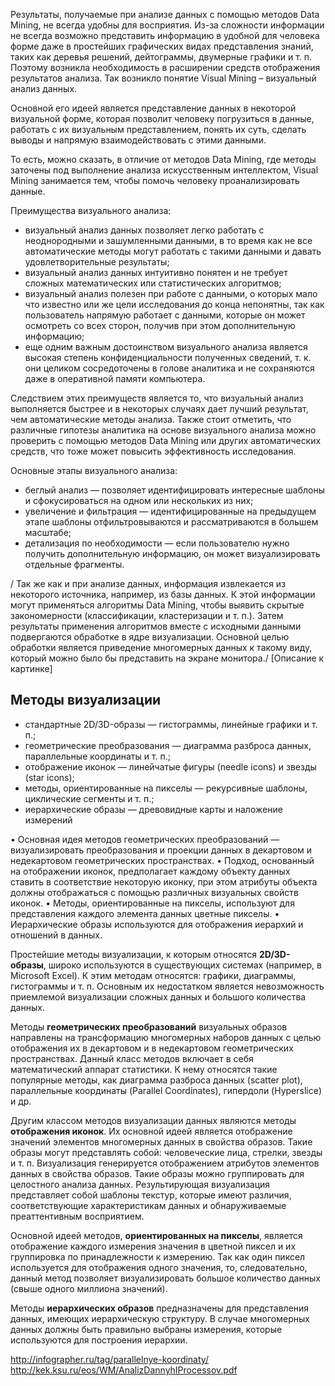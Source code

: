 Результаты, получаемые при анализе данных с помощью методов Data Mining, не всегда удобны для восприятия. Из-за сложности информации не всегда возможно представить информацию в удобной для человека форме даже в простейших графических видах представления знаний, таких как деревья решений, дейтограммы, двумерные графики и т. п. Поэтому возникла необходимость в расширении средств отображения результатов анализа. Так возникло понятие Visual Mining – визуальный анализ данных.

Основной его идеей является представление данных в некоторой визуальной форме, которая позволит человеку погрузиться в данные, работать с их визуальным представлением, понять их суть, сделать выводы и напрямую взаимодействовать с этими данными. 

То есть, можно сказать, в отличие от методов Data Mining, где методы заточены под выполнение анализа искусственным интеллектом, Visual Mining занимается тем, чтобы помочь человеку проанализировать данные. 

Преимущества визуального анализа:
* визуальный анализ данных позволяет легко работать с неоднородными и зашумленными данными, в то время как не все автоматические методы могут работать с такими данными и давать удовлетворительные результаты;
* визуальный анализ данных интуитивно понятен и не требует сложных математических или статистических алгоритмов;
* визуальный анализ полезен при работе с данными, о которых мало что известно или же цели исследования до конца непонятны, так как пользователь напрямую работает с данными, которые он может осмотреть со всех сторон, получив при этом дополнительную информацию;
* еще одним важным достоинством визуального анализа является высокая степень конфиденциальности полученных сведений, т. к. они целиком сосредоточены в голове аналитика и не сохраняются даже в оперативной памяти компьютера.

Следствием этих преимуществ является то, что визуальный анализ выполняется быстрее и в некоторых случаях дает лучший результат, чем автоматические методы анализа. Также стоит отметить, что различные гипотезы аналитика на основе визуального анализа можно проверить с помощью методов Data Mining или других автоматических средств, что тоже может повысить эффективность исследования.

Основные этапы визуального анализа:
* беглый анализ — позволяет идентифицировать интересные шаблоны и сфокусироваться на одном или нескольких из них; 
* увеличение и фильтрация — идентифицированные на предыдущем этапе шаблоны отфильтровываются и рассматриваются в большем масштабе;
* детализация по необходимости — если пользователю нужно получить дополнительную информацию, он может визуализировать отдельные фрагменты.

/ Так же как и при анализе данных, информация извлекается из некоторого источника, например, из базы данных. К этой информации могут применяться алгоритмы Data Mining, чтобы выявить скрытые закономерности (классификации, кластеризации и т. п.). Затем результаты применения алгоритмов вместе с исходными данными подвергаются обработке в ядре визуализации. Основной целью обработки является приведение многомерных данных к такому виду, который можно было бы представить на экране монитора./ [Описание к картинке]
 
## Методы визуализации
*	стандартные 2D/3D-образы — гистограммы, линейные графики и т. п.;
*	геометрические преобразования — диаграмма разброса данных, параллельные координаты и т. п.;
*	отображение иконок — линейчатые фигуры (needle icons) и звезды (star icons); 
*	методы, ориентированные на пикселы — рекурсивные шаблоны, циклические сегменты и т. п.;
*	иерархические образы — древовидные карты и наложение измерений

•	Основная идея методов геометрических преобразований — визуализировать преобразования и проекции данных в декартовом и недекартовом геометрических пространствах.
•	Подход, основанный на отображении иконок, предполагает каждому объекту данных ставить в соответствие некоторую иконку, при этом атрибуты объекта должны отображаться с помощью различных визуальных свойств иконок.
•	Методы, ориентированные на пикселы, используют для представления каждого элемента данных цветные пикселы.
•	Иерархические образы используются для отображения иерархий и отношений в данных.

Простейшие методы визуализации, к которым относятся **2D/3D-образы**, широко используются в существующих системах (например, в Microsoft Excel). К этим методам относятся: графики, диаграммы, гистограммы и т. п. Основным их недостатком является невозможность приемлемой визуализации сложных данных и большого количества данных.

Методы **геометрических преобразований** визуальных образов направлены на трансформацию многомерных наборов данных с целью отображения их в декартовом и в недекартовом геометрических пространствах. Данный класс методов включает в себя математический аппарат статистики. К нему относятся такие популярные методы, как диаграмма разброса данных (scatter plot), параллельные координаты (Parallel Coordinates), гипердоли (Hyperslice) и др.

Другим классом методов визуализации данных являются методы **отображения иконок**. Их основной идеей является отображение значений элементов многомерных данных в свойства образов. Такие образы могут представлять собой: человеческие лица, стрелки, звезды и т. п. Визуализация генерируется отображением атрибутов элементов данных в свойства образов. Такие образы можно группировать для целостного анализа данных. Результирующая визуализация представляет собой шаблоны текстур, которые имеют различия, соответствующие характеристикам данных и обнаруживаемые преаттентивным восприятием.

Основной идеей методов, **ориентированных на пикселы**, является отображение каждого измерения значения в цветной пиксел и их группировка по принадлежности к измерению. Так как один пиксел используется для отображения одного значения, то, следовательно, данный метод позволяет визуализировать большое количество данных (свыше одного миллиона значений).

Методы **иерархических образов** предназначены для представления данных, имеющих иерархическую структуру. В случае многомерных данных должны быть правильно выбраны измерения, которые используются для построения иерархии.

http://infographer.ru/tag/parallelnye-koordinaty/
http://kek.ksu.ru/eos/WM/AnalizDannyhIProcessov.pdf

